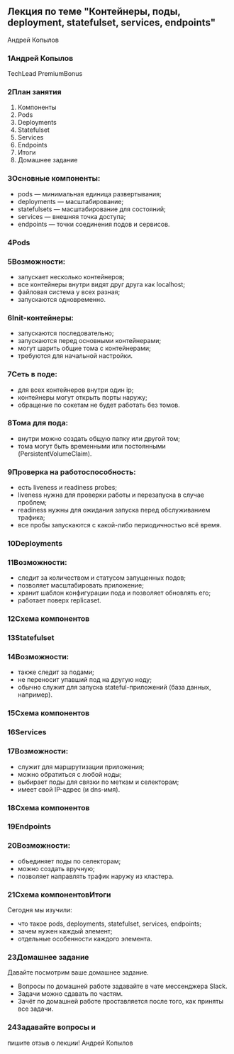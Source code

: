 ## Лекция по теме "Контейнеры, поды, deployment, statefulset, services, endpoints"

Андрей
Копылов

### 1Андрей Копылов
TechLead
PremiumBonus

### 2План занятия
1. Компоненты
2. Pods
3. Deployments
4. Statefulset
5. Services
6. Endpoints
7. Итоги
8. Домашнее задание

### 3Основные компоненты:
- pods — минимальная единица развертывания;
- deployments — масштабирование;
- statefulsets — масштабирование для состояний;
- services — внешняя точка доступа;
- endpoints — точки соединения подов и сервисов.

### 4Pods

### 5Возможности:
- запускает несколько контейнеров;
- все контейнеры внутри видят друг друга как localhost;
- файловая система у всех разная;
- запускаются одновременно.

### 6Init-контейнеры:
- запускаются последовательно;
- запускаются перед основными контейнерами;
- могут шарить общие тома с контейнерами;
- требуются для начальной настройки.

### 7Сеть в поде:
- для всех контейнеров внутри один ip;
- контейнеры могут открыть порты наружу;
- обращение по сокетам не будет работать без томов.

### 8Тома для пода:
- внутри можно создать общую папку или другой том;
- тома могут быть временными или постоянными
(PersistentVolumeClaim).

### 9Проверка на работоспособность:
- есть liveness и readiness probes;
- liveness нужна для проверки работы и перезапуска в
случае проблем;
- readiness нужны для ожидания запуска перед
обслуживанием трафика;
- все пробы запускаются с какой-либо периодичностью
всё время.

### 10Deployments

### 11Возможности:
- следит за количеством и статусом запущенных подов;
- позволяет масштабировать приложение;
- хранит шаблон конфигурации пода и позволяет
обновлять его;
- работает поверх replicaset.

### 12Схема компонентов

### 13Statefulset

### 14Возможности:
- также следит за подами;
- не переносит упавший под на другую ноду;
- обычно служит для запуска stateful-приложений (база
данных, например).

### 15Схема компонентов

### 16Services

### 17Возможности:
- служит для маршрутизации приложения;
- можно обратиться с любой ноды;
- выбирает поды для связки по меткам и селекторам;
- имеет свой IP-адрес (и dns-имя).

### 18Схема компонентов

### 19Endpoints

### 20Возможности:
- объединяет поды по селекторам;
- можно создать вручную;
- позволяет направлять трафик наружу из кластера.

### 21Схема компонентовИтоги
Сегодня мы изучили:
- что такое pods, deployments, statefulset, services, endpoints;
- зачем нужен каждый элемент;
- отдельные особенности каждого элемента.

### 23Домашнее задание
Давайте посмотрим ваше домашнее задание.
- Вопросы по домашней работе задавайте в чате мессенджера
Slack.
- Задачи можно сдавать по частям.
- Зачёт по домашней работе проставляется после того, как приняты
все задачи.


### 24Задавайте вопросы и
пишите отзыв о лекции!
Андрей Копылов
